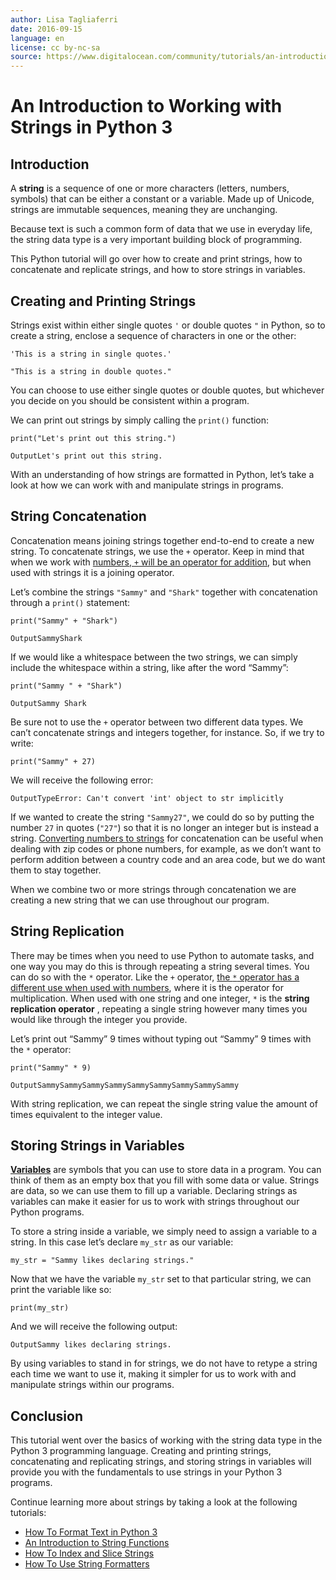 ```yaml
---
author: Lisa Tagliaferri
date: 2016-09-15
language: en
license: cc by-nc-sa
source: https://www.digitalocean.com/community/tutorials/an-introduction-to-working-with-strings-in-python-3
---
```


# An Introduction to Working with Strings in Python 3

## Introduction

A **string** is a sequence of one or more characters (letters, numbers, symbols) that can be either a constant or a variable. Made up of Unicode, strings are immutable sequences, meaning they are unchanging.

Because text is such a common form of data that we use in everyday life, the string data type is a very important building block of programming.

This Python tutorial will go over how to create and print strings, how to concatenate and replicate strings, and how to store strings in variables.

## Creating and Printing Strings

Strings exist within either single quotes `'` or double quotes `"` in Python, so to create a string, enclose a sequence of characters in one or the other:

    'This is a string in single quotes.'

    "This is a string in double quotes."

You can choose to use either single quotes or double quotes, but whichever you decide on you should be consistent within a program.

We can print out strings by simply calling the `print()` function:

    print("Let's print out this string.")

    OutputLet's print out this string.

With an understanding of how strings are formatted in Python, let’s take a look at how we can work with and manipulate strings in programs.

## String Concatenation

Concatenation means joining strings together end-to-end to create a new string. To concatenate strings, we use the `+` operator. Keep in mind that when we work with [numbers, `+` will be an operator for addition](how-to-do-math-in-python-3-with-operators#addition-and-subtraction), but when used with strings it is a joining operator.

Let’s combine the strings `"Sammy"` and `"Shark"` together with concatenation through a `print()` statement:

    print("Sammy" + "Shark")

    OutputSammyShark

If we would like a whitespace between the two strings, we can simply include the whitespace within a string, like after the word “Sammy”:

    print("Sammy " + "Shark")

    OutputSammy Shark

Be sure not to use the `+` operator between two different data types. We can’t concatenate strings and integers together, for instance. So, if we try to write:

    print("Sammy" + 27)

We will receive the following error:

    OutputTypeError: Can't convert 'int' object to str implicitly

If we wanted to create the string `"Sammy27"`, we could do so by putting the number `27` in quotes (`"27"`) so that it is no longer an integer but is instead a string. [Converting numbers to strings](how-to-convert-data-types-in-python-3#converting-with-strings) for concatenation can be useful when dealing with zip codes or phone numbers, for example, as we don’t want to perform addition between a country code and an area code, but we do want them to stay together.

When we combine two or more strings through concatenation we are creating a new string that we can use throughout our program.

## String Replication

There may be times when you need to use Python to automate tasks, and one way you may do this is through repeating a string several times. You can do so with the `*` operator. Like the `+` operator, [the `*` operator has a different use when used with numbers](how-to-do-math-in-python-3-with-operators#multiplication-and-division), where it is the operator for multiplication. When used with one string and one integer, `*` is the **string replication operator** , repeating a single string however many times you would like through the integer you provide.

Let’s print out “Sammy” 9 times without typing out “Sammy” 9 times with the `*` operator:

    print("Sammy" * 9)

    OutputSammySammySammySammySammySammySammySammySammy

With string replication, we can repeat the single string value the amount of times equivalent to the integer value.

## Storing Strings in Variables

**[Variables](how-to-use-variables-in-python-3)** are symbols that you can use to store data in a program. You can think of them as an empty box that you fill with some data or value. Strings are data, so we can use them to fill up a variable. Declaring strings as variables can make it easier for us to work with strings throughout our Python programs.

To store a string inside a variable, we simply need to assign a variable to a string. In this case let’s declare `my_str` as our variable:

    my_str = "Sammy likes declaring strings."

Now that we have the variable `my_str` set to that particular string, we can print the variable like so:

    print(my_str)

And we will receive the following output:

    OutputSammy likes declaring strings.

By using variables to stand in for strings, we do not have to retype a string each time we want to use it, making it simpler for us to work with and manipulate strings within our programs.

## Conclusion

This tutorial went over the basics of working with the string data type in the Python 3 programming language. Creating and printing strings, concatenating and replicating strings, and storing strings in variables will provide you with the fundamentals to use strings in your Python 3 programs.

Continue learning more about strings by taking a look at the following tutorials:

- [How To Format Text in Python 3](how-to-format-text-in-python-3)
- [An Introduction to String Functions](an-introduction-to-string-functions-in-python-3)
- [How To Index and Slice Strings](how-to-index-and-slice-strings-in-python-3)
- [How To Use String Formatters](how-to-use-variables-in-python-3)
